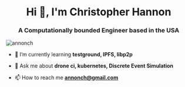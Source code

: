 <h1 align="center">Hi 👋, I'm Christopher Hannon</h1>
<h3 align="center">A Computationally bounded Engineer based in the USA</h3>

<p align="left"> <img src="https://komarev.com/ghpvc/?username=annonch&label=Profile%20views&color=0e75b6&style=flat" alt="annonch" /> </p>

- 🌱 I’m currently learning **testground, IPFS, libp2p**

- 💬 Ask me about **drone ci, kubernetes, Discrete Event Simulation**
 
- 📫 How to reach me **annonch@gmail.com**


